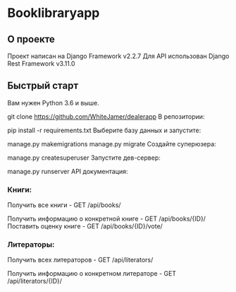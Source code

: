 # Booklibraryapp

## О проекте
Проект написан на Django Framework v2.2.7
Для API использован Django Rest Framework v3.11.0
## Быстрый старт
Вам нужен Python 3.6 и выше.

git clone https://github.com/WhiteJamer/dealerapp
В репозитории:

pip install -r requirements.txt
Выберите базу данных и запустите:

manage.py makemigrations
manage.py migrate
Создайте суперюзера:

manage.py createsuperuser
Запустите дев-сервер:

manage.py runserver
API документация:
### Книги:
Получить все книги - GET /api/books/

Получить информацию о конкретной книге - GET /api/books/{ID}/
Поставить оценку книге - GET /api/books/{ID}/vote/

### Литераторы:
Получить всех литераторов - GET /api/literators/

Получить информацию о конкретном литераторе - GET /api/literators/{ID}/